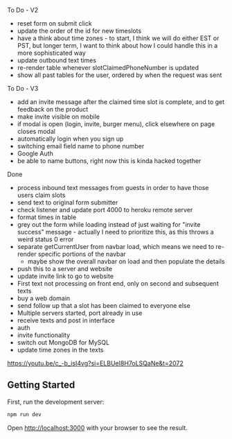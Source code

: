 To Do - V2
- reset form on submit click
- update the order of the id for new timeslots
- have a think about time zones - to start, I think we will do either EST or PST, but longer term, I want to think about how I could handle this in a more sophisticated way
- update outbound text times
- re-render table whenever slotClaimedPhoneNumber is updated 
- show all past tables for the user, ordered by when the request was sent

To Do - V3
- add an invite message after the claimed time slot is complete, and to get feedback on the product
- make invite visible on mobile
- if modal is open (login, invite, burger menu), click elsewhere on page closes modal
- automatically login when you sign up
- switching email field name to phone number
- Google Auth
- be able to name buttons, right now this is kinda hacked together

Done
- process inbound text messages from guests in order to have those users claim slots
- send text to original form submitter 
- check listener and update port 4000 to heroku remote server
- format times in table
- grey out the form while loading instead of just waiting for "invite success" message - actually I need to prioritize this, as this throws a weird status 0 error
- separate getCurrentUser from navbar load, which means we need to re-render specific portions of the navbar
    - maybe show the overall navbar on load and then populate the details 
- push this to a server and website
- update invite link to go to website
- First text not processing on front end, only on second and subsequent texts 
- buy a web domain
- send follow up that a slot has been claimed to everyone else
- Multiple servers started, port already in use
- receive texts and post in interface
- auth
- invite functionality
- switch out MongoDB for MySQL
- update time zones in the texts

https://youtu.be/c_-b_isI4vg?si=ELBUeI8H7oLSQaNe&t=2072

## Getting Started

First, run the development server:

```bash
npm run dev
```
Open [http://localhost:3000](http://localhost:3000) with your browser to see the result.
